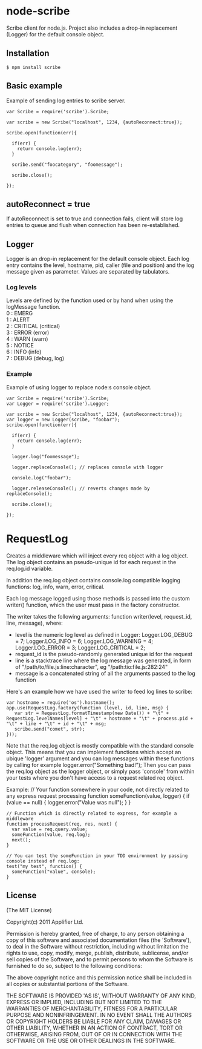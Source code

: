 # node-scribe
Scribe client for node.js. Project also includes a drop-in replacement (Logger) for the default console object.
## Installation
    $ npm install scribe
## Basic example
Example of sending log entries to scribe server.

    var Scribe = require('scribe').Scribe;

    var scribe = new Scribe("localhost", 1234, {autoReconnect:true});

    scribe.open(function(err){

      if(err) {
        return console.log(err);
      }

      scribe.send("foocategory", "foomessage");

      scribe.close();

    });

## autoReconnect = true
If autoReconnect is set to true and connection fails, client will store log entries to queue and flush when connection has been re-established.

## Logger
Logger is an drop-in replacement for the default console object. Each log entry contains the level, hostname, pid, caller (file and position) and the log message given as parameter. Values are separated by tabulators.

### Log levels
Levels are defined by the function used or by hand when using the logMessage function.<br />
    0 : EMERG <br />
    1 : ALERT <br />
    2 : CRITICAL (critical)<br />
    3 : ERROR (error)<br />
    4 : WARN (warn)<br />
    5 : NOTICE<br />
    6 : INFO (info)<br />
    7 : DEBUG (debug, log)<br />

### Example
Example of using logger to replace node:s console object.

    var Scribe = require('scribe').Scribe;
    var Logger = require('scribe').Logger;

    var scribe = new Scribe("localhost", 1234, {autoReconnect:true});
    var logger = new Logger(scribe, "foobar");
    scribe.open(function(err){

      if(err) {
        return console.log(err);
      }

      logger.log("foomessage");

      logger.replaceConsole(); // replaces console with logger

      console.log("foobar");

      logger.releaseConsole(); // reverts changes made by replaceConsole();

      scribe.close();

    });

# RequestLog

Creates a middleware which will inject every req object with a log object.
The log object contains an pseudo-unique id for each request in the req.log.id variable.

In addition the req.log object contains console.log compatible logging functions:
log, info, warn, error, critical.

Each log message logged using those methods is passed into the custom writer() function,
which the user must pass in the factory constructor.

The writer takes the following arguments:
function writer(level, request_id, line, message), where:
 - level is the numeric log level as defined in Logger:
     Logger.LOG_DEBUG = 7;
     Logger.LOG_INFO = 6;
     Logger.LOG_WARNING = 4;
     Logger.LOG_ERROR = 3;
     Logger.LOG_CRITICAL = 2;
 - request_id is the pseudo-randomly generated unique id for the request
 - line is a stacktrace line where the log message was generated, in form of "/path/to/file.js:line:character", eg "/path:tio:file.js:282:24"
 - message is a concatenated string of all the arguments passed to the log function

Here's an example how we have used the writer to feed log lines to scribe:

    var hostname = require('os').hostname();
    app.use(RequestLog.factory(function (level, id, line, msg) {
       var str = RequestLog.formatTimestamp(new Date()) + "\t" + RequestLog.levelNames[level] + "\t" + hostname + "\t" + process.pid + "\t" + line + "\t" + id + "\t" + msg;
       scribe.send("comet", str);
    }));
    
Note that the req.log object is mostly compatible with the standard console object.
This means that you can implement functions which accept an ubique 'logger' argument and you can log messages
within these functions by calling for example logger.error("Something bad!"); Then you can pass the req.log
object as the logger object, or simply pass 'console' from within your tests where you don't have access
to a request related req object.

Example:
    // Your function somewhere in your code, not directly related to any express request processing
    function someFunction(value, logger) {
      if (value == null) {
        logger.error("Value was null");
      }
    }
    
    // Function which is directly related to express, for example a middleware
    function processRequest(req, res, next) {
      var value = req.query.value;
      someFunction(value, req.log);
      next();
    }
    
    // You can test the someFunction in your TDD environment by passing console instead of req.log:
    test("my test", function() {
      someFunction("value", console);
    }

## License
(The MIT License)

Copyright(c) 2011 Applifier Ltd.<br />

Permission is hereby granted, free of charge, to any person obtaining
a copy of this software and associated documentation files (the
'Software'), to deal in the Software without restriction, including
without limitation the rights to use, copy, modify, merge, publish,
distribute, sublicense, and/or sell copies of the Software, and to
permit persons to whom the Software is furnished to do so, subject to
the following conditions:

The above copyright notice and this permission notice shall be
included in all copies or substantial portions of the Software.

THE SOFTWARE IS PROVIDED 'AS IS', WITHOUT WARRANTY OF ANY KIND,
EXPRESS OR IMPLIED, INCLUDING BUT NOT LIMITED TO THE WARRANTIES OF
MERCHANTABILITY, FITNESS FOR A PARTICULAR PURPOSE AND NONINFRINGEMENT.
IN NO EVENT SHALL THE AUTHORS OR COPYRIGHT HOLDERS BE LIABLE FOR ANY
CLAIM, DAMAGES OR OTHER LIABILITY, WHETHER IN AN ACTION OF CONTRACT,
TORT OR OTHERWISE, ARISING FROM, OUT OF OR IN CONNECTION WITH THE
SOFTWARE OR THE USE OR OTHER DEALINGS IN THE SOFTWARE.